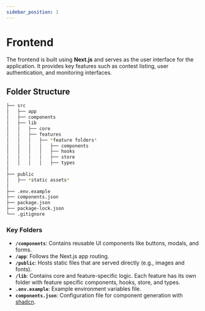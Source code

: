 ```yaml
---
sidebar_position: 1
---
```


# Frontend

The frontend is built using **Next.js** and serves as the user interface for the application. It provides key features such as contest listing, user authentication, and monitoring interfaces.

## Folder Structure

```bash
├── src
│   ├── app
│   ├── components
│   ├── lib
│   │   ├── core
│   │   ├── features
│   │   │   ├── *feature folders*
│   │   │   │   ├── components
│   │   │   │   ├── hooks
│   │   │   │   ├── store
│   │   │   │   ├── types
│
├── public
│   ├── *static assets*
│   
├── .env.example
├── components.json
├── package.json
├── package-lock.json
└── .gitignore
```

### Key Folders

- **`/components`**: Contains reusable UI components like buttons, modals, and forms.
- **`/app`**: Follows the Next.js app routing.
- **`/public`**: Hosts static files that are served directly (e.g., images and fonts).
- **`/lib`**: Contains core and feature-specific logic. Each feature has its own folder with feature specific components, hooks, store, and types.
- **`.env.example`**: Example environment variables file.
- **`components.json`**: Configuration file for component generation with [shadcn](https://ui.shadcn.com/docs).
